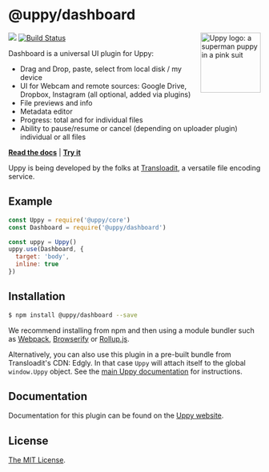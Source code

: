 # @uppy/dashboard

<img src="https://uppy.io/images/logos/uppy-dog-head-arrow.svg" width="120" alt="Uppy logo: a superman puppy in a pink suit" align="right">

<a href="https://www.npmjs.com/package/@uppy/dashboard"><img src="https://img.shields.io/npm/v/@uppy/dashboard.svg?style=flat-square"></a>
<a href="https://travis-ci.org/transloadit/uppy"><img src="https://img.shields.io/travis/transloadit/uppy/master.svg?style=flat-square" alt="Build Status"></a>

Dashboard is a universal UI plugin for Uppy:

 * Drag and Drop, paste, select from local disk / my device
 * UI for Webcam and remote sources: Google Drive, Dropbox, Instagram (all optional, added via plugins)
 * File previews and info
 * Metadata editor
 * Progress: total and for individual files
 * Ability to pause/resume or cancel (depending on uploader plugin) individual or all files

**[Read the docs](https://uppy.io/docs/dashboard/)** | **[Try it](https://uppy.io/examples/dashboard/)**

Uppy is being developed by the folks at [Transloadit](https://transloadit.com), a versatile file encoding service.

## Example

```js
const Uppy = require('@uppy/core')
const Dashboard = require('@uppy/dashboard')

const uppy = Uppy()
uppy.use(Dashboard, {
  target: 'body',
  inline: true
})
```

## Installation

```bash
$ npm install @uppy/dashboard --save
```

We recommend installing from npm and then using a module bundler such as [Webpack](https://webpack.js.org/), [Browserify](http://browserify.org/) or [Rollup.js](http://rollupjs.org/).

Alternatively, you can also use this plugin in a pre-built bundle from Transloadit's CDN: Edgly. In that case `Uppy` will attach itself to the global `window.Uppy` object. See the [main Uppy documentation](https://uppy.io/docs/#Installation) for instructions.

## Documentation

Documentation for this plugin can be found on the [Uppy website](https://uppy.io/docs/dashboard).

## License

[The MIT License](./LICENSE).
